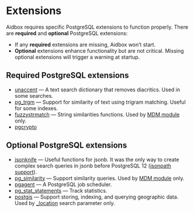 # Extensions

Aidbox requires specific PostgreSQL extensions to function properly.  There are **required** and **optional** PostgreSQL extensions:

* If any **required** extensions are missing, Aidbox won’t start.&#x20;
* **Optional** extensions enhance functionality but are not critical. Missing optional extensions will trigger a warning at startup.

## Required PostgreSQL extensions

* [unaccent](https://www.postgresql.org/docs/current/unaccent.html) — A text search dictionary that removes diacritics. Used in some searches.
* [pg\_trgm](https://www.postgresql.org/docs/current/pgtrgm.html) —  Support for similarity of text using trigram matching. Useful for some indexes.
* [fuzzystrmatch](https://www.postgresql.org/docs/current/fuzzystrmatch.html) —  String similarities functions. Used by [MDM module](../modules/mdm/) only.
* [pgcrypto](https://www.postgresql.org/docs/current/pgcrypto.html)

## Optional PostgreSQL extensions

* [jsonknife](https://github.com/niquola/jsonknife) — Useful functions for jsonb. It was the only way to create complex search queries in jsonb before PostgreSQL 12 ([jsonpath support](https://www.postgresql.org/docs/current/functions-json.html)).
* [pg\_similarity](https://github.com/eulerto/pg_similarity) — Support similarity queries. Used by [MDM module](../modules/mdm/) only.
* [pgagent](https://github.com/pgadmin-org/pgagent) — A PostgreSQL job scheduler.
* [pg\_stat\_statements](https://www.postgresql.org/docs/current/pgstatstatements.html) — Track statistics.
* [postgis](https://github.com/postgis/postgis) — Support storing, indexing, and querying geographic data. Used by [\_location](../api-1/fhir-api/search-1/location-search.md) search parameter only.
